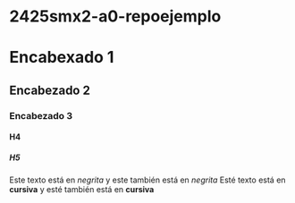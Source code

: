 # 2425smx2-a0-repoejemplo

# Encabexado 1
## Encabezado 2
### Encabezado 3
#### H4
##### H5

Este texto está en *negrita* y este también está en _negrita_
Esté texto está en **cursiva** y esté también está en __cursiva__